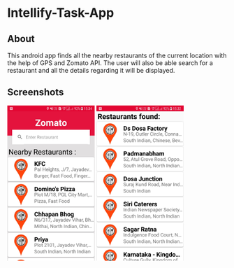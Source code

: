 # Intellify-Task-App

## About
This android app finds all the nearby restaurants of the current location with the help of GPS and Zomato API. The user will also be able search for a restaurant and all the details regarding it will be displayed.

## Screenshots
<img src="Screenshots/homepage.jpg " width=200>     <img src="Screenshots/searchresult.jpg " width=200>
